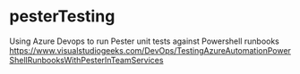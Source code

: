 # pesterTesting
Using Azure Devops to run Pester unit tests against Powershell runbooks
<https://www.visualstudiogeeks.com/DevOps/TestingAzureAutomationPowerShellRunbooksWithPesterInTeamServices>
